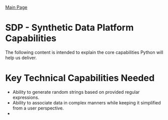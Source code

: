 <a href="https://github.com/SyntheticDataPlatform/Python/blob/main/profile/README.md" target="_blank">Main Page</a>

# SDP - Synthetic Data Platform Capabilities
The following content is intended to explain the core capabilities Python
will help us deliver.

# Key Technical Capabilities Needed

- Ability to generate random strings based on provided regular expressions.
- Ability to associate data in complex manners while keeping it simplified from a 
user perspective.
- 